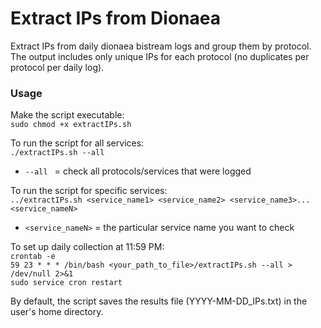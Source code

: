 # Extract IPs from Dionaea

Extract IPs from daily dionaea bistream logs and group them by protocol. The output includes only unique IPs for each protocol (no duplicates per protocol per daily log).

### Usage

Make the script executable: <br/>
```sudo chmod +x extractIPs.sh```

To run the script for all services:<br/>
```./extractIPs.sh --all```<br/>

- `--all ` = check all protocols/services that were logged <br/>

To run the script for specific services:<br/>
```../extractIPs.sh <service_name1> <service_name2> <service_name3>...<service_nameN>```<br/>

- `<service_nameN>` = the particular service name you want to check

To set up daily collection at 11:59 PM:<br/>
```crontab -e```<br/>
```59 23 * * * /bin/bash <your_path_to_file>/extractIPs.sh --all > /dev/null 2>&1```<br/>
```sudo service cron restart```

By default, the script saves the results file (YYYY-MM-DD_IPs.txt) in the user's home directory. 
